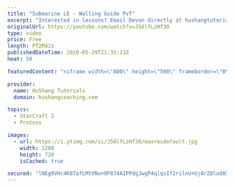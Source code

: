 ```yaml
---
title: "Submarine LE - Walling Guide PvT"
excerpt: "Interested in lessons? Email Devon directly at hushangtutorials@outlook.com ------------------------------------------------------------------------------------------------------- Want to support HuShang Tutorials directly? Patreon is a website where you can contribute a monthly donation that will help"
originalUrl: https://youtube.com/watch?v=J56lfLzHf30
type: video
price: Free
length: PT2M41S
publishedDateTime: 2020-05-29T21:35:23Z
heat: 50

featuredContent: "<iframe width=\"800\" height=\"500\" frameborder=\"0\" src=\"https://www.youtube.com/embed/J56lfLzHf30\" allow=\"accelerometer; autoplay; encrypted-media; gyroscope; picture-in-picture\" allowfullscreen></iframe>"

provider:
  name: HuShang Tutorials
  domain: hushangcoaching.com

topics:
  - StarCraft 2
  - Protoss

images:
  - url: https://i.ytimg.com/vi/J56lfLzHf30/maxresdefault.jpg
    width: 1280
    height: 720
    isCached: true

secured: "lNEg9VHc4K8TafLMtVNu+9F074AIPPdgJwgP4qlqsIf2rilnU+UjArZ8ludA526UywTXwBZytFJwxDPoDdQ4knUmAVxYAyBUJJ2UXmIIEldzoYd8ED0ZWmXZ03UfwyGmb2iEOFBL1mSqmdSkJeDkxhQlKTaNg3gC+1oW0yYDProGbKjUFRFifhInFvitnujOmJERo+FowobmTKStjenhnodSZlcT2qwkIJ8AVa8ev3b1/AvBw45ggcl4b99dyS2oOzlkGGh1CPID9Yx2GQpaMT5YJGV+NaJ2+US1xyll6Ev2cPTR0bbUfK3PM3aDtbMB9So3oG9uNt7QqEWuQq5cHwxyVrvGMZ2/oewMv/wOsmReLANxzdKsqHG4KcaUnqey0Hj5TMdVRybqpdzsAxO7c15OD8PzROme/IxSwY49a3E=;zIJeD9agDbHKJK1Sblj0vg=="
---
```


